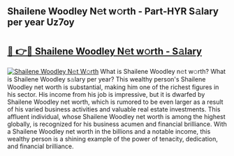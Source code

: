 ## Shailene Woodley N𝚎t w𝚘rth - Part-HYR S𝚊lary per year Uz7oy

# <h2><a href="http://gc4phv.nevu.top/?p=Shailene+Woodley">🔗 👉🔴 Shailene Woodley N𝚎t w𝚘rth - S𝚊lary</a></h2>

[![Shailene Woodley N𝚎t W𝚘rth](https://i.imgur.com/Oavwk0R.jpeg)](http://gc4phv.nevu.top/?p=Shailene+Woodley)
What is Shailene Woodley n𝚎t w𝚘rth? What is Shailene Woodley s𝚊lary per year?
This wealthy person's Shailene Woodley net worth is substantial, making him one of the richest figures in his sector. His income from his job is impressive, but it is dwarfed by Shailene Woodley net worth, which is rumored to be even larger as a result of his varied business activities and valuable real estate investments. This affluent individual, whose Shailene Woodley net worth is among the highest globally, is recognized for his business acumen and financial brilliance. With a Shailene Woodley net worth in the billions and a notable income, this wealthy person is a shining example of the power of tenacity, dedication, and financial brilliance.
